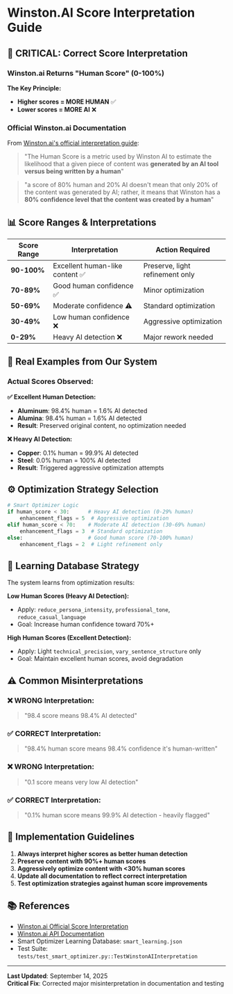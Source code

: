 # Winston.AI Score Interpretation Guide

## 🚨 **CRITICAL**: Correct Score Interpretation

### **Winston.ai Returns "Human Score" (0-100%)**

**The Key Principle:**
- **Higher scores = MORE HUMAN** ✅
- **Lower scores = MORE AI** ❌

### **Official Winston.ai Documentation**

From [Winston.ai's official interpretation guide](https://gowinston.ai/interpreting-our-ai-detection-scores/):

> "The Human Score is a metric used by Winston AI to estimate the likelihood that a given piece of content was **generated by an AI tool versus being written by a human**"

> "a score of 80% human and 20% AI doesn't mean that only 20% of the content was generated by AI; rather, it means that Winston has a **80% confidence level that the content was created by a human**"

## 📊 **Score Ranges & Interpretations**

| Score Range | Interpretation | Action Required |
|-------------|----------------|-----------------|
| **90-100%** | Excellent human-like content ✅ | Preserve, light refinement only |
| **70-89%** | Good human confidence ✅ | Minor optimization |
| **50-69%** | Moderate confidence ⚠️ | Standard optimization |
| **30-49%** | Low human confidence ❌ | Aggressive optimization |
| **0-29%** | Heavy AI detection ❌ | Major rework needed |

## 🎯 **Real Examples from Our System**

### **Actual Scores Observed:**

**✅ Excellent Human Detection:**
- **Aluminum**: 98.4% human = 1.6% AI detected
- **Alumina**: 98.4% human = 1.6% AI detected
- **Result**: Preserved original content, no optimization needed

**❌ Heavy AI Detection:**
- **Copper**: 0.1% human = 99.9% AI detected  
- **Steel**: 0.0% human = 100% AI detected
- **Result**: Triggered aggressive optimization attempts

## ⚙️ **Optimization Strategy Selection**

```python
# Smart Optimizer Logic
if human_score < 30:      # Heavy AI detection (0-29% human)
    enhancement_flags = 5  # Aggressive optimization
elif human_score < 70:    # Moderate AI detection (30-69% human)  
    enhancement_flags = 3  # Standard optimization
else:                     # Good human score (70-100% human)
    enhancement_flags = 2  # Light refinement only
```

## 🧠 **Learning Database Strategy**

The system learns from optimization results:

**Low Human Scores (Heavy AI Detection):**
- Apply: `reduce_persona_intensity`, `professional_tone`, `reduce_casual_language`
- Goal: Increase human confidence toward 70%+

**High Human Scores (Excellent Detection):**
- Apply: Light `technical_precision`, `vary_sentence_structure` only
- Goal: Maintain excellent human scores, avoid degradation

## ⚠️ **Common Misinterpretations**

### **❌ WRONG Interpretation:**
> "98.4 score means 98.4% AI detected"

### **✅ CORRECT Interpretation:**
> "98.4% human score means 98.4% confidence it's human-written"

### **❌ WRONG Interpretation:**
> "0.1 score means very low AI detection"

### **✅ CORRECT Interpretation:**
> "0.1% human score means 99.9% AI detection - heavily flagged"

## 🔧 **Implementation Guidelines**

1. **Always interpret higher scores as better human detection**
2. **Preserve content with 90%+ human scores**
3. **Aggressively optimize content with <30% human scores**
4. **Update all documentation to reflect correct interpretation**
5. **Test optimization strategies against human score improvements**

## 📚 **References**

- [Winston.ai Official Score Interpretation](https://gowinston.ai/interpreting-our-ai-detection-scores/)
- [Winston.ai API Documentation](https://docs.gowinston.ai/)
- Smart Optimizer Learning Database: `smart_learning.json`
- Test Suite: `tests/test_smart_optimizer.py::TestWinstonAIInterpretation`

---

**Last Updated**: September 14, 2025  
**Critical Fix**: Corrected major misinterpretation in documentation and testing

